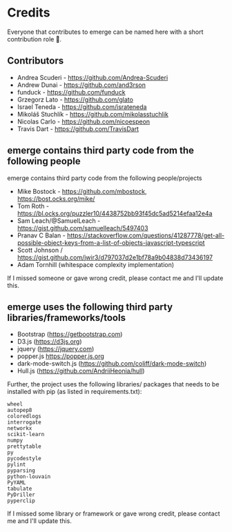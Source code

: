 Credits
=======

Everyone that contributes to emerge can be named here with a short contribution role 🥂.

## Contributors

- Andrea Scuderi - https://github.com/Andrea-Scuderi
- Andrew Dunai - https://github.com/and3rson
- funduck - https://github.com/funduck
- Grzegorz Lato - https://github.com/glato
- Israel Teneda - https://github.com/israteneda
- Mikoláš Stuchlík - https://github.com/mikolasstuchlik
- Nicolas Carlo - https://github.com/nicoespeon
- Travis Dart - https://github.com/TravisDart

## emerge contains third party code from the following people 

emerge contains third party code from the following people/projects

- Mike Bostock - https://github.com/mbostock, https://bost.ocks.org/mike/
- Tom Roth - https://bl.ocks.org/puzzler10/4438752bb93f45dc5ad5214efaa12e4a
- Sam Leach/@SamuelLeach - https://gist.github.com/samuelleach/5497403
- Pranav C Balan - https://stackoverflow.com/questions/41287778/get-all-possible-object-keys-from-a-list-of-objects-javascript-typescript
- Scott Johnson / https://gist.github.com/jwir3/d797037d2e1bf78a9b04838d73436197
- Adam Tornhill (whitespace complexity implementation)

If I missed someone or gave wrong credit, please contact me and I'll update this.

## emerge uses the following third party libraries/frameworks/tools

- Bootstrap (https://getbootstrap.com)
- D3.js (https://d3js.org)
- jquery (https://jquery.com)
- popper.js https://popper.js.org
- dark-mode-switch.js (https://github.com/coliff/dark-mode-switch)
- Hull.js (https://github.com/AndriiHeonia/hull)

Further, the project uses the following libraries/ packages that needs to be installed with pip (as listed in requirements.txt):

```
wheel
autopep8
coloredlogs
interrogate
networkx
scikit-learn
numpy
prettytable
py
pycodestyle
pylint
pyparsing
python-louvain
PyYAML
tabulate
PyDriller
pyperclip
```

If I missed some library or framework or gave wrong credit, please contact me and I'll update this.
